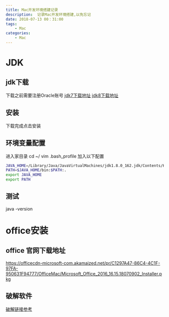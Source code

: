 ```yaml
---
title: Mac开发环境搭建记录
description:  记录Mac开发环境搭建,以免忘记 
date: 2018-07-13 00：31:00
tags: 
    - Mac
categories:
    - Mac
---
```


# JDK

## jdk下载
下载之前需要注册Oracle账号
[jdk7下载地址][jdk7下载地址]
[jdk8下载地址][jdk8下载地址]


[jdk7下载地址]:http://www.oracle.com/technetwork/java/javase/downloads/java-archive-downloads-javase7-521261.html
[jdk8下载地址]:http://www.oracle.com/technetwork/java/javase/downloads/java-archive-javase8-2177648.html

## 安装
下载完成点击安装

## 环境变量配置
进入家目录 cd ~/
vim .bash_profile
加入以下配置
```bash
JAVA_HOME=/Library/Java/JavaVirtualMachines/jdk1.8.0_162.jdk/Contents/Home  //java目录，默认为这个
PATH=$JAVA_HOME/bin:$PATH:.
export JAVA_HOME
export PATH
```

## 测试
java -version 

# office安装
## office 官网下载地址
https://officecdn-microsoft-com.akamaized.net/pr/C1297A47-86C4-4C1F-97FA-950631F94777/OfficeMac/Microsoft_Office_2016_16.15.18070902_Installer.pkg

## 破解软件
[破解链接参考][office破解]

[office破解]:https://www.jianshu.com/p/3c5dc4f3c96e
[jdk7下载地址]:http://www.oracle.com/technetwork/java/javase/downloads/java-archive-downloads-javase7-521261.html
[jdk8下载地址]:http://www.oracle.com/technetwork/java/javase/downloads/java-archive-javase8-2177648.html
